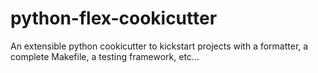 # python-flex-cookicutter
An extensible python cookicutter to kickstart projects with a formatter, a complete Makefile, a testing framework, etc...
